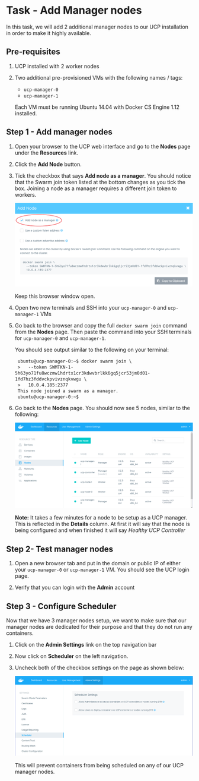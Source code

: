 # Task - Add Manager nodes

In this task, we will add 2 additional manager nodes to our UCP installation in order to make it highly available.

## Pre-requisites

1. UCP installed with 2 worker nodes
2. Two additional pre-provisioned VMs with the following names / tags:
   * `ucp-manager-0`
   * `ucp-manager-1`
   
   Each VM must be running Ubuntu 14.04 with Docker CS Engine 1.12 installed.
   

## Step 1 - Add manager nodes

1. Open your browser to the UCP web interface and go to the **Nodes** page under the **Resources** link.

2. Click the **Add Node** button.

3. Tick the checkbox that says **Add node as a manager**. You should notice that the Swarm join token listed at the bottom changes as you tick the box. Joining a node as a 
   manager requires a different join token to workers. 
   
   ![](images/UCP-add_node_manager.PNG)
   
   Keep this browser window open.
   
4. Open two new terminals and SSH into your `ucp-manager-0` and `ucp-manager-1` VMs 

5. Go back to the browser and copy the full `docker swarm join` command from the **Nodes** page. Then paste the command into your SSH terminals for `ucp-manager-0` and 
   `ucp-manager-1`.  
   
   You should see output similar to the following on your terminal:
   
   ```
	ubuntu@ucp-manager-0:~$ docker swarm join \
	>   --token SWMTKN-1-5h63yo71fu8wczmw1hdrtx1cr3kdwvbrlkk6gq5jcr53jm0d01-1fd7hz3fddvckpvivznqkvwgu \
	>   10.0.4.185:2377
	This node joined a swarm as a manager.
	ubuntu@ucp-manager-0:~$
   
   ```

6. Go back to the **Nodes** page. You should now see 5 nodes, similar to the following:

   ![](images/UCP-5-nodes.PNG)
   
   **Note:** It takes a few minutes for a node to be setup as a UCP manager. This is reflected in the **Details** column. At first it will say that the node is being 
   configured and when finished it will say *Healthy UCP Controller*
   
## Step 2- Test manager nodes

1. Open a new browser tab and put in the domain or public IP of either your `ucp-manager-0` or `ucp-manager-1` VM. You should see the UCP login page.

2. Verify that you can login with the **Admin** account


## Step 3 - Configure Scheduler

Now that we have 3 manager nodes setup, we want to make sure that our manager nodes are dedicated for their purpose and that they do not run any containers. 

1. Click on the **Admin Settings** link on the top navigation bar

2. Now click on **Scheduler** on the left navigation.

3. Uncheck both of the checkbox settings on the page as shown below:

   ![](images/UCP-admin_scheduler.PNG)
   
   This will prevent containers from being scheduled on any of our UCP manager nodes. 
   
   

   
   
   
